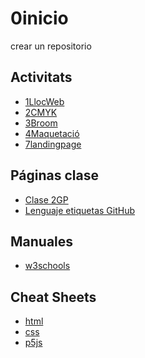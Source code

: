 # 0inicio
crear un repositorio

## Activitats
* [1LlocWeb](https://arquesm.github.io/2GP/)
* [2CMYK](https://20096761.github.io/cmyk/)
* [3Broom](https://20096761.github.io/3broom/)
* [4Maquetació](https://20096761.github.io/4_maquetacion/)
* [7landingpage]()

## Páginas clase
* [Clase 2GP](https://arquesm.github.io/2GP) 
* [Lenguaje etiquetas GitHub](https://github.com/adam-p/markdown-here/wiki/Markdown-Cheatsheet) 

## Manuales
* [w3schools](https://www.w3schools.com) 

## Cheat Sheets
* [html](https://websitesetup.org/html5-cheat-sheet/)
* [css](https://websitesetup.org/wp-content/uploads/2016/10/wsu-css-cheat-sheet.pdf)
* [p5js](https://github.com/bmoren/p5js-cheat-sheet)

